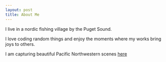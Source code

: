 ```yaml
---
layout: post
title: About Me
---
```


I live in a nordic fishing village by the Puget Sound.

I love coding random things and enjoy the moments where my works bring joys to others.

I am capturing beautiful Pacific Northwestern scenes [here](https://500px.com/p/yudizhou)
